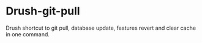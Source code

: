 Drush-git-pull
==============

Drush shortcut to git pull, database update, features revert and clear cache in one command.
